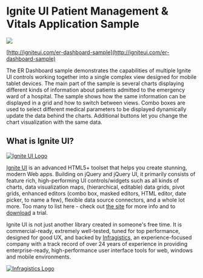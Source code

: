﻿# Ignite UI Patient Management & Vitals Application Sample

[![](http://www.igniteui.com/images/marketing/app-samples/healthcare-sample.png)](http://igniteui.com/er-dashboard-sample)

[http://igniteui.com/er-dashboard-sample](http://igniteui.com/er-dashboard-sample)

The ER Dashboard sample demonstrates the capabilities of multiple Ignite UI controls working together into a single complex view designed for mobile tablet devices. The main part of the sample is several charts displaying different kinds of information about patients admitted to the emergency ward of a hospital. The sample shows how the same information can be displayed in a grid and how to switch between views. Combo boxes are used to select different medical parameters to be displayed dynamically update the data behind the charts. Additional buttons let you change the chart visualization with the same data.


## What is Ignite UI?
[![Ignite UI Logo](http://infragistics-blogs.github.io/github-assets/logos/igniteui.png)](http://igniteui.com)

[Ignite UI](http://igniteui.com/) is an advanced HTML5+ toolset that helps you create stunning, modern Web apps. Building on jQuery and jQuery UI, it primarily consists of feature rich, high-performing UI controls/widgets such as all kinds of charts, data visualization maps, (hierarchical, editable) data grids, pivot grids, enhanced editors (combo box, masked editors, HTML editor, date picker, to name a few), flexible data source connectors, and a whole lot more.  Too many to list here - check out [the site](http://igniteui.com/) for more info and to [download](https://igniteui.com/download) a trial.

Ignite UI is not just another library created in someone's free time. It is commercial-ready, extremely well-tested, tuned for top performance, designed for good UX, and backed by [Infragistics](http://www.infragistics.com/), an experience-focused company with a track record of over 24 years of experience in providing enterprise-ready, high-performance user interface tools for web, windows and mobile environments.

[![Infragistics Logo](http://infragistics-blogs.github.io/github-assets/logos/infragistics.png)](http://infragistics.com)